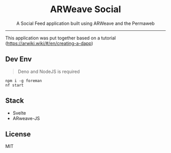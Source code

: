 <h1 align="center">ARWeave Social</h1>
<p align="center">A Social Feed application built using ARWeave and the Permaweb</p>

---

This application was put together based on a tutorial
(https://arwiki.wiki/#/en/creating-a-dapp)

## Dev Env

> Deno and NodeJS is required

```
npm i -g foreman
nf start
```

## Stack

- Svelte
- ARweave-JS

## License

MIT
